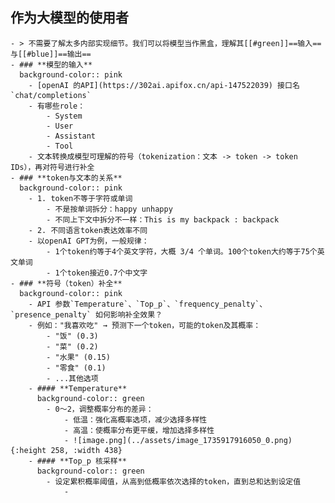 ## **作为大模型的使用者**
	- > 不需要了解太多内部实现细节。我们可以将模型当作黑盒，理解其[[#green]]==输入==与[[#blue]]==输出==
	- ### **模型的输入**
	  background-color:: pink
		- [openAI 的API](https://302ai.apifox.cn/api-147522039) 接口名`chat/completions`
		- 有哪些role：
			- System
			- User
			- Assistant
			- Tool
		- 文本转换成模型可理解的符号（tokenization：文本 -> token -> token IDs），再对符号进行补全
	- ### **token与文本的关系**
	  background-color:: pink
		- 1. token不等于字符或单词
			- 不是按单词拆分：happy unhappy
			- 不同上下文中拆分不一样：This is my backpack : backpack
		- 2. 不同语言token表达效率不同
		- 以openAI GPT为例，一般规律：
			- 1个token约等于4个英文字符，大概 3/4 个单词。100个token大约等于75个英文单词
			- 1个token接近0.7个中文字
	- ### **符号（token）补全**
	  background-color:: pink
		- API 参数`Temperature`、`Top_p`、`frequency_penalty`、`presence_penalty` 如何影响补全效果？
		- 例如："我喜欢吃" → 预测下一个token，可能的token及其概率：
			- "饭" (0.3)
			- "菜" (0.2)
			- "水果" (0.15)
			- "零食" (0.1)
			- ...其他选项
		- #### **Temperature**
		  background-color:: green
			- 0～2，调整概率分布的差异：
				- 低温：强化高概率选项，减少选择多样性
				- 高温：使概率分布更平缓，增加选择多样性
				- ![image.png](../assets/image_1735917916050_0.png){:height 258, :width 438}
		- #### **Top_p 核采样**
		  background-color:: green
			- 设定累积概率阈值，从高到低概率依次选择的token，直到总和达到设定值
				-
